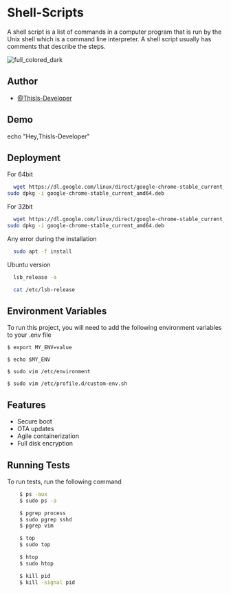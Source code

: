 
# Shell-Scripts

A shell script is a list of commands in a computer program that is run by the Unix shell which is a command line interpreter. A shell script usually has comments that describe the steps.

![full_colored_dark](https://user-images.githubusercontent.com/109382325/215759079-c925474c-eac2-4c6f-a980-d8ca29372aac.jpg)


## Author

- [@ThisIs-Developer](https://github.com/ThisIs-Developer)


## Demo

echo "Hey,ThisIs-Developer" 

## Deployment

For 64bit
```bash
  wget https://dl.google.com/linux/direct/google-chrome-stable_current_amd64.deb
sudo dpkg -i google-chrome-stable_current_amd64.deb
```
For 32bit
```bash
  wget https://dl.google.com/linux/direct/google-chrome-stable_current_amd64.deb
sudo dpkg -i google-chrome-stable_current_amd64.deb
```
Any error during the installation
```bash
  sudo apt -f install
```
Ubuntu version
```bash
  lsb_release -a
```
```bash
  cat /etc/lsb-release
```

## Environment Variables

To run this project, you will need to add the following environment variables to your .env file

`$ export MY_ENV=value `

`$ echo $MY_ENV`

`$ sudo vim /etc/environment`

`$ sudo vim /etc/profile.d/custom-env.sh `


## Features

- Secure boot
- OTA updates
- Agile containerization
- Full disk encryption



## Running Tests

To run tests, run the following command

```bash
    $ ps -aux
    $ sudo ps -a
```
```bash
    $ pgrep process
    $ sudo pgrep sshd
    $ pgrep vim
```
```bash
    $ top
    $ sudo top
```
```bash
    $ htop
    $ sudo htop
```
```bash
    $ kill pid
    $ kill -signal pid
```
